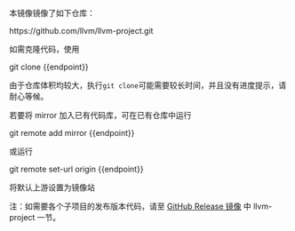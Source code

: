 本镜像镜像了如下仓库：

<tmpl>
https://github.com/llvm/llvm-project.git
</tmpl>

如需克隆代码，使用

<tmpl z-lang="bash">
git clone {{endpoint}}
</tmpl>

由于仓库体积均较大，执行`git clone`可能需要较长时间，并且没有进度提示，请耐心等候。

若要将 mirror 加入已有代码库，可在已有仓库中运行

<tmpl z-lang="bash">
git remote add mirror {{endpoint}}
</tmpl>

或运行

<tmpl z-lang="bash">
git remote set-url origin {{endpoint}}
</tmpl>

将默认上游设置为镜像站

注：如需要各个子项目的发布版本代码，请至 [GitHub Release 镜像](../github-release/) 中 llvm-project 一节。
